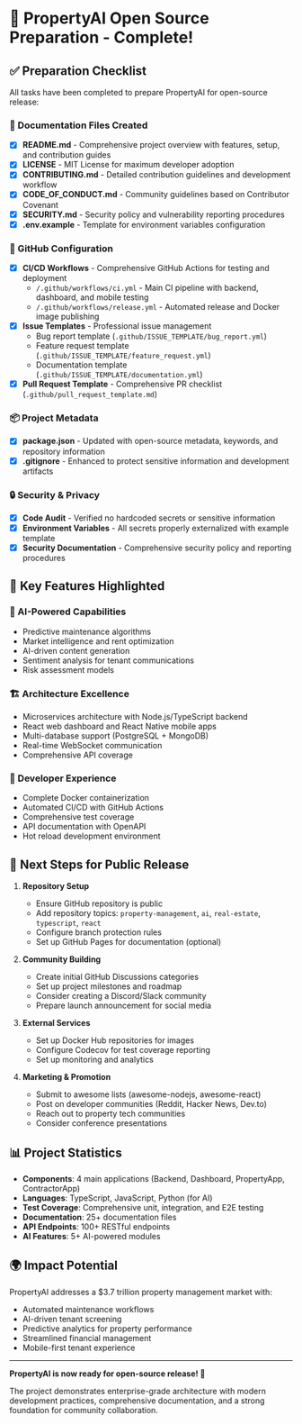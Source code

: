 # 🚀 PropertyAI Open Source Preparation - Complete! 

## ✅ Preparation Checklist

All tasks have been completed to prepare PropertyAI for open-source release:

### 📄 Documentation Files Created
- [x] **README.md** - Comprehensive project overview with features, setup, and contribution guides
- [x] **LICENSE** - MIT License for maximum developer adoption
- [x] **CONTRIBUTING.md** - Detailed contribution guidelines and development workflow
- [x] **CODE_OF_CONDUCT.md** - Community guidelines based on Contributor Covenant
- [x] **SECURITY.md** - Security policy and vulnerability reporting procedures
- [x] **.env.example** - Template for environment variables configuration

### 🔧 GitHub Configuration
- [x] **CI/CD Workflows** - Comprehensive GitHub Actions for testing and deployment
  - `/.github/workflows/ci.yml` - Main CI pipeline with backend, dashboard, and mobile testing
  - `/.github/workflows/release.yml` - Automated release and Docker image publishing
- [x] **Issue Templates** - Professional issue management
  - Bug report template (`.github/ISSUE_TEMPLATE/bug_report.yml`)
  - Feature request template (`.github/ISSUE_TEMPLATE/feature_request.yml`)
  - Documentation template (`.github/ISSUE_TEMPLATE/documentation.yml`)
- [x] **Pull Request Template** - Comprehensive PR checklist (`.github/pull_request_template.md`)

### 📦 Project Metadata
- [x] **package.json** - Updated with open-source metadata, keywords, and repository information
- [x] **.gitignore** - Enhanced to protect sensitive information and development artifacts

### 🔒 Security & Privacy
- [x] **Code Audit** - Verified no hardcoded secrets or sensitive information
- [x] **Environment Variables** - All secrets properly externalized with example template
- [x] **Security Documentation** - Comprehensive security policy and reporting procedures

## 🌟 Key Features Highlighted

### 🤖 AI-Powered Capabilities
- Predictive maintenance algorithms
- Market intelligence and rent optimization
- AI-driven content generation
- Sentiment analysis for tenant communications
- Risk assessment models

### 🏗️ Architecture Excellence
- Microservices architecture with Node.js/TypeScript backend
- React web dashboard and React Native mobile apps
- Multi-database support (PostgreSQL + MongoDB)
- Real-time WebSocket communication
- Comprehensive API coverage

### 🔧 Developer Experience
- Complete Docker containerization
- Automated CI/CD with GitHub Actions
- Comprehensive test coverage
- API documentation with OpenAPI
- Hot reload development environment

## 🚀 Next Steps for Public Release

1. **Repository Setup**
   - Ensure GitHub repository is public
   - Add repository topics: `property-management`, `ai`, `real-estate`, `typescript`, `react`
   - Configure branch protection rules
   - Set up GitHub Pages for documentation (optional)

2. **Community Building**
   - Create initial GitHub Discussions categories
   - Set up project milestones and roadmap
   - Consider creating a Discord/Slack community
   - Prepare launch announcement for social media

3. **External Services**
   - Set up Docker Hub repositories for images
   - Configure Codecov for test coverage reporting
   - Set up monitoring and analytics

4. **Marketing & Promotion**
   - Submit to awesome lists (awesome-nodejs, awesome-react)
   - Post on developer communities (Reddit, Hacker News, Dev.to)
   - Reach out to property tech communities
   - Consider conference presentations

## 📊 Project Statistics

- **Components**: 4 main applications (Backend, Dashboard, PropertyApp, ContractorApp)
- **Languages**: TypeScript, JavaScript, Python (for AI)
- **Test Coverage**: Comprehensive unit, integration, and E2E testing
- **Documentation**: 25+ documentation files
- **API Endpoints**: 100+ RESTful endpoints
- **AI Features**: 5+ AI-powered modules

## 🌍 Impact Potential

PropertyAI addresses a $3.7 trillion property management market with:
- Automated maintenance workflows
- AI-driven tenant screening
- Predictive analytics for property performance
- Streamlined financial management
- Mobile-first tenant experience

---

**PropertyAI is now ready for open-source release! 🎉**

The project demonstrates enterprise-grade architecture with modern development practices, comprehensive documentation, and a strong foundation for community collaboration.